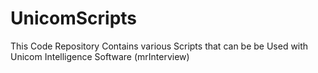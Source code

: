 # UnicomScripts
This Code Repository Contains various Scripts that can be be Used with Unicom Intelligence Software (mrInterview)
